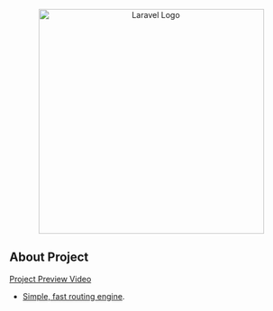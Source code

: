 <p align="center"><a href="https://laravel.com" target="_blank"><img src="https://raw.githubusercontent.com/laravel/art/master/logo-lockup/5%20SVG/2%20CMYK/1%20Full%20Color/laravel-logolockup-cmyk-red.svg" width="400" alt="Laravel Logo"></a></p>

## About Project

<a href="https://github.com/freelancermurad99/assinment_ostad/blob/main/module_19_assingment/Preview_Assingment19.wmv"> Project Preview Video </a>

- [Simple, fast routing engine](https://laravel.com/docs/routing).
